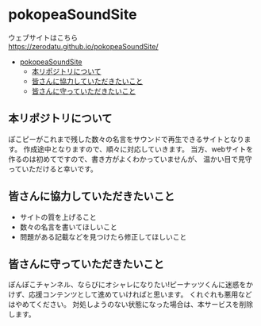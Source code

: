 # pokopeaSoundSite
ウェブサイトはこちら  
https://zerodatu.github.io/pokopeaSoundSite/

- [pokopeaSoundSite](#pokopeasoundsite)
  - [本リポジトリについて](#本リポジトリについて)
  - [皆さんに協力していただきたいこと](#皆さんに協力していただきたいこと)
  - [皆さんに守っていただきたいこと](#皆さんに守っていただきたいこと)

## 本リポジトリについて
ぽこピーがこれまで残した数々の名言をサウンドで再生できるサイトとなります。
作成途中となりますので、順々に対応していきます。
当方、webサイトを作るのは初めてですので、書き方がよくわかっていませんが、
温かい目で見守っていただけると幸いです。

## 皆さんに協力していただきたいこと
- サイトの質を上げること
- 数々の名言を書いてほしいこと
- 問題がある記載などを見つけたら修正してほしいこと

## 皆さんに守っていただきたいこと
ぽんぽこチャンネル、ならびにオシャレになりたい!ピーナッツくんに迷惑をかけず、応援コンテンツとして進めていければと思います。
くれぐれも悪用などはやめてください。
対処しようのない状態になった場合は、本サービスを削除します。